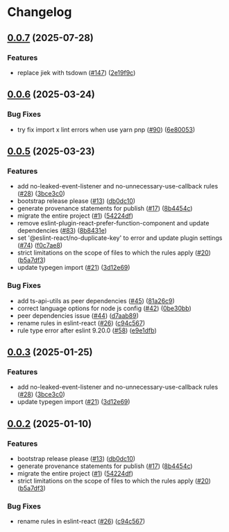 # Changelog

## [0.0.7](https://github.com/BiscuitTin/eslint-config/compare/eslint-config-v0.0.6...eslint-config-v0.0.7) (2025-07-28)


### Features

* replace jiek with tsdown ([#147](https://github.com/BiscuitTin/eslint-config/issues/147)) ([2e19f9c](https://github.com/BiscuitTin/eslint-config/commit/2e19f9c5712c7c3ef19a9d319156c07ff6657050))

## [0.0.6](https://github.com/BiscuitTin/eslint-config/compare/eslint-config-v0.0.5...eslint-config-v0.0.6) (2025-03-24)


### Bug Fixes

* try fix import x lint errors when use yarn pnp ([#90](https://github.com/BiscuitTin/eslint-config/issues/90)) ([6e80053](https://github.com/BiscuitTin/eslint-config/commit/6e800539076a559d067dc48064f3d5ee8920b864))

## [0.0.5](https://github.com/BiscuitTin/eslint-config/compare/eslint-config-v0.0.4...eslint-config-v0.0.5) (2025-03-23)


### Features

* add no-leaked-event-listener and no-unnecessary-use-callback rules ([#28](https://github.com/BiscuitTin/eslint-config/issues/28)) ([3bce3c0](https://github.com/BiscuitTin/eslint-config/commit/3bce3c0871b6dc922d7a8e43390f6fb3004fbcf2))
* bootstrap release please ([#13](https://github.com/BiscuitTin/eslint-config/issues/13)) ([db0dc10](https://github.com/BiscuitTin/eslint-config/commit/db0dc109cf86e8215c1a39ee3a2ee493dceda3ea))
* generate provenance statements for publish ([#17](https://github.com/BiscuitTin/eslint-config/issues/17)) ([8b4454c](https://github.com/BiscuitTin/eslint-config/commit/8b4454c1e3cc453b080d1a855a384dc5557e3268))
* migrate the entire project ([#1](https://github.com/BiscuitTin/eslint-config/issues/1)) ([54224df](https://github.com/BiscuitTin/eslint-config/commit/54224dfc369f2ba76362bb93b46fb4962a923810))
* remove eslint-plugin-react-prefer-function-component and update dependencies ([#83](https://github.com/BiscuitTin/eslint-config/issues/83)) ([8b8431e](https://github.com/BiscuitTin/eslint-config/commit/8b8431eb4cfabec2067ec1f0eca6dad3e3e2a371))
* set '@eslint-react/no-duplicate-key' to error and update plugin settings ([#74](https://github.com/BiscuitTin/eslint-config/issues/74)) ([f0c7ae8](https://github.com/BiscuitTin/eslint-config/commit/f0c7ae8c2ee9bb117150a8f37cf2351f41f30f8c))
* strict limitations on the scope of files to which the rules apply ([#20](https://github.com/BiscuitTin/eslint-config/issues/20)) ([b5a7df3](https://github.com/BiscuitTin/eslint-config/commit/b5a7df3703221e63024b5bafda7a776f6d6977b2))
* update typegen import ([#21](https://github.com/BiscuitTin/eslint-config/issues/21)) ([3d12e69](https://github.com/BiscuitTin/eslint-config/commit/3d12e698b48eee1d490841b3c94505056d0b7d0c))


### Bug Fixes

* add ts-api-utils as peer dependencies ([#45](https://github.com/BiscuitTin/eslint-config/issues/45)) ([81a26c9](https://github.com/BiscuitTin/eslint-config/commit/81a26c9b515a29cc44231b429515fbea1ca22e6e))
* correct language options for node js config ([#42](https://github.com/BiscuitTin/eslint-config/issues/42)) ([0be30bb](https://github.com/BiscuitTin/eslint-config/commit/0be30bb62ce8d00fd5e894c903366b3413dcdfa6))
* peer dependencies issue ([#44](https://github.com/BiscuitTin/eslint-config/issues/44)) ([d7aab89](https://github.com/BiscuitTin/eslint-config/commit/d7aab89f97b04c3bc23edfc352880f4fc4639e4e))
* rename rules in eslint-react ([#26](https://github.com/BiscuitTin/eslint-config/issues/26)) ([c94c567](https://github.com/BiscuitTin/eslint-config/commit/c94c56733abe214524b04f51c10653cf0563c4a8))
* rule type error after eslint 9.20.0 ([#58](https://github.com/BiscuitTin/eslint-config/issues/58)) ([e9e1dfb](https://github.com/BiscuitTin/eslint-config/commit/e9e1dfb08e44240b4817cee98d29bea6957a4406))

## [0.0.3](https://github.com/BiscuitTin/eslint-config/compare/eslint-config-v0.0.2...eslint-config-v0.0.3) (2025-01-25)


### Features

* add no-leaked-event-listener and no-unnecessary-use-callback rules ([#28](https://github.com/BiscuitTin/eslint-config/issues/28)) ([3bce3c0](https://github.com/BiscuitTin/eslint-config/commit/3bce3c0871b6dc922d7a8e43390f6fb3004fbcf2))
* update typegen import ([#21](https://github.com/BiscuitTin/eslint-config/issues/21)) ([3d12e69](https://github.com/BiscuitTin/eslint-config/commit/3d12e698b48eee1d490841b3c94505056d0b7d0c))

## [0.0.2](https://github.com/BiscuitTin/eslint-config/compare/eslint-config-v0.0.1...eslint-config-v0.0.2) (2025-01-10)


### Features

* bootstrap release please ([#13](https://github.com/BiscuitTin/eslint-config/issues/13)) ([db0dc10](https://github.com/BiscuitTin/eslint-config/commit/db0dc109cf86e8215c1a39ee3a2ee493dceda3ea))
* generate provenance statements for publish ([#17](https://github.com/BiscuitTin/eslint-config/issues/17)) ([8b4454c](https://github.com/BiscuitTin/eslint-config/commit/8b4454c1e3cc453b080d1a855a384dc5557e3268))
* migrate the entire project ([#1](https://github.com/BiscuitTin/eslint-config/issues/1)) ([54224df](https://github.com/BiscuitTin/eslint-config/commit/54224dfc369f2ba76362bb93b46fb4962a923810))
* strict limitations on the scope of files to which the rules apply ([#20](https://github.com/BiscuitTin/eslint-config/issues/20)) ([b5a7df3](https://github.com/BiscuitTin/eslint-config/commit/b5a7df3703221e63024b5bafda7a776f6d6977b2))


### Bug Fixes

* rename rules in eslint-react ([#26](https://github.com/BiscuitTin/eslint-config/issues/26)) ([c94c567](https://github.com/BiscuitTin/eslint-config/commit/c94c56733abe214524b04f51c10653cf0563c4a8))

